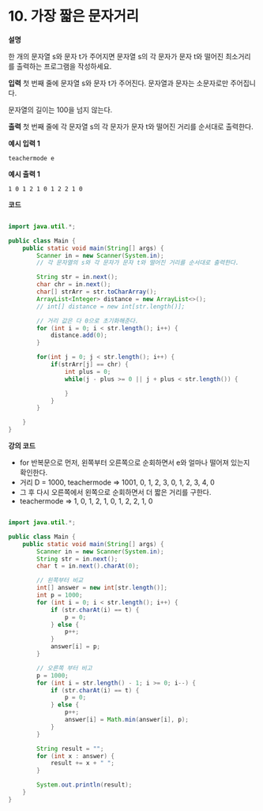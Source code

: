 # 10. 가장 짧은 문자거리
**설명**

한 개의 문자열 s와 문자 t가 주어지면 문자열 s의 각 문자가 문자 t와 떨어진 최소거리를 출력하는 프로그램을 작성하세요.

**입력**
첫 번째 줄에 문자열 s와 문자 t가 주어진다. 문자열과 문자는 소문자로만 주어집니다.

문자열의 길이는 100을 넘지 않는다.

**출력**
첫 번째 줄에 각 문자열 s의 각 문자가 문자 t와 떨어진 거리를 순서대로 출력한다.

**예시 입력 1**

```
teachermode e
```

**예시 출력 1**

```
1 0 1 2 1 0 1 2 2 1 0
```

**코드**

```java

import java.util.*;

public class Main {
    public static void main(String[] args) {
        Scanner in = new Scanner(System.in);
        // 각 문자열의 s와 각 문자가 문자 t와 떨어진 거리를 순서대로 출력한다.

        String str = in.next();
        char chr = in.next();
        char[] strArr = str.toCharArray();
        ArrayList<Integer> distance = new ArrayList<>();
        // int[] distance = new int[str.length()];

        // 거리 값은 다 0으로 초기화해준다.
        for (int i = 0; i < str.length(); i++) {
            distance.add(0);
        }

        for(int j = 0; j < str.length(); i++) {
            if(strArr[j] == chr) {
                int plus = 0;
                while(j - plus >= 0 || j + plus < str.length()) {

                }
            }
        }

    }
}
```

**강의 코드**

- for 반복문으로 먼저, 왼쪽부터 오른쪽으로 순회하면서 e와 얼마나 떨어져 있는지 확인한다.
- 거리 D = 1000, teachermode => 1001, 0, 1, 2, 3, 0, 1, 2, 3, 4, 0
- 그 후 다시 오른쪽에서 왼쪽으로 순회하면서 더 짧은 거리를 구한다.
- teachermode => 1, 0, 1, 2, 1, 0, 1, 2, 2, 1, 0

```java

import java.util.*;

public class Main {
    public static void main(String[] args) {
        Scanner in = new Scanner(System.in);
        String str = in.next();
        char t = in.next().charAt(0);

        // 왼쪽부터 비교
        int[] answer = new int[str.length()];
        int p = 1000;
        for (int i = 0; i < str.length(); i++) {
            if (str.charAt(i) == t) {
                p = 0;
            } else {
                p++;
            }
            answer[i] = p;
        }

        // 오른쪽 부터 비고
        p = 1000;
        for (int i = str.length() - 1; i >= 0; i--) {
            if (str.charAt(i) == t) {
                p = 0;
            } else {
                p++;
                answer[i] = Math.min(answer[i], p);
            }
        }

        String result = "";
        for (int x : answer) {
            result += x + " ";
        }

        System.out.println(result);
    }
}

```
